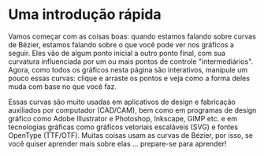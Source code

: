 # Uma introdução rápida

Vamos começar com as coisas boas: quando estamos falando sobre curvas de Bézier, estamos falando sobre o que você pode ver nos gráficos a seguir. Eles vão de algum ponto inicial a outro ponto final, com sua curvatura influenciada por um ou mais pontos de controle "intermediários". Agora, como todos os gráficos nesta página são interativos, manipule um pouco essas curvas: clique e arraste os pontos e veja como a forma deles muda com base no que você faz.

<div className="figure">
  <Graphic inline={true} title="Curva de Bézier quadrática" setup={ this.drawQuadratic } draw={ this.drawCurve }/>
  <Graphic inline={true} title="Curva de Bézier cúbica" setup={ this.drawCubic } draw={ this.drawCurve }/>
</div>

Essas curvas são muito usadas em aplicativos de design e fabricação auxiliados por computador (CAD/CAM), bem como em programas de design gráfico como Adobe Illustrator e Photoshop, Inkscape, GIMP etc. e em tecnologias gráficas como gráficos vetoriais escaláveis (SVG) e fontes OpenType (TTF/OTF). Muitas coisas usam as curvas de Bézier, por isso, se você quiser aprender mais sobre elas ... prepare-se para aprender!